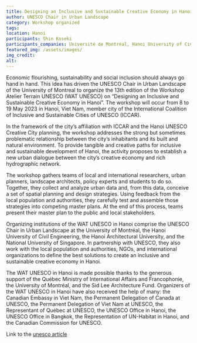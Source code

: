 ```yaml
---
title: Designing an Inclusive and Sustainable Creative Economy in Hanoi Workshop
author: UNESCO Chair in Urban Landscape
category: Workshop organized
tags: 
location: Hanoi
participants: Shin Koseki 
participants_companies: Université de Montréal, Hanoi University of Civil Engineering, Hanoi Architectural University, National University of Singapore
featured_img: /assets/images/
img_credit:
alt:
---
```

Economic flourishing, sustainability and social inclusion should always go hand in hand. This idea has driven the UNESCO Chair in Urban Landscape of the University of Montreal to organize the 13th edition of the Workshop Atelier Terrain UNESCO (WAT UNESCO) on “Designing an Inclusive and Sustainable Creative Economy in Hanoi”. The workshop will occur from 8 to 19 May 2023 in Hanoi, Viet Nam, member city of the International Coalition of Inclusive and Sustainable Cities of UNESCO (ICCAR).

In the framework of the city’s affiliation with ICCAR and the Hanoi UNESCO Creative City planning, the workshop addresses the strong but sometimes problematic relationship between the city’s inhabitants and its built and natural environment. To provide tangible and creative paths for inclusive and sustainable development of Hanoi, the activity proposes to establish a new urban dialogue between the city’s creative economy and rich hydrographic network.

The workshop gathers teams of local and international researchers, urban planners, landscape architects, policy experts and students to do so. Together, they collect and analyze urban data and, from this data, conceive a set of spatial planning and design strategies. Using feedback from the local population and authorities, they carefully test and assemble those strategies into competing master plans. At the end of this process, teams present their master plan to the public and local stakeholders.

Organizing institutions of the WAT UNESCO in Hanoi comprise the UNESCO Chair in Urban Landscape at the University of Montréal, the Hanoi University of Civil Engineering, the Hanoi Architectural University, and the National University of Singapore. In partnership with UNESCO, they also work with the local population and authorities, NGOs, and international organizations to define the best solutions to create an inclusive and sustainable creative economy in Hanoi.

The WAT UNESCO in Hanoi is made possible thanks to the generous support of the Québec Ministry of International Affairs and Francophonie, the University of Montréal, and the Sid Lee Architecture Fund. Organizers of the WAT UNESCO in Hanoi have also received the help of many: the Canadian Embassy in Viet Nam, the Permanent Delegation of Canada at UNESCO, the Permanent Delegation of Viet Nam at UNESCO, the Representant of Québec at UNESCO, the UNESCO Office in Hanoi, the UNESCO Office in Bangkok, the Representation of UN-Habitat in Hanoi, and the Canadian Commission for UNESCO.

Link to the [unesco article](https://www.unesco.org/en/articles/designing-inclusive-and-sustainable-creative-economy-hanoi-workshop)
